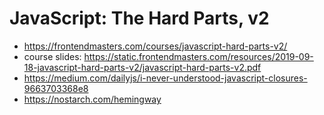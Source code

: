 # JavaScript: The Hard Parts, v2

* <https://frontendmasters.com/courses/javascript-hard-parts-v2/>
* course slides: <https://static.frontendmasters.com/resources/2019-09-18-javascript-hard-parts-v2/javascript-hard-parts-v2.pdf>
* <https://medium.com/dailyjs/i-never-understood-javascript-closures-9663703368e8>
* <https://nostarch.com/hemingway>